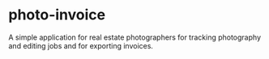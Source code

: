 # photo-invoice
A simple application for real estate photographers for tracking photography and editing jobs and for exporting invoices.
